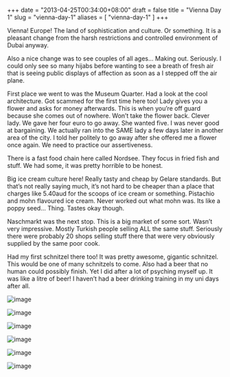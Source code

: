 +++
date = "2013-04-25T00:34:00+08:00"
draft = false
title = "Vienna Day 1"
slug = "vienna-day-1"
aliases = [
	"vienna-day-1"
]
+++

Vienna! Europe! The land of sophistication and culture. Or something. It is a pleasant change from the harsh restrictions and controlled environment of Dubai anyway.

Also a nice change was to see couples of all ages… Making out. Seriously. I could only see so many hijabs before wanting to see a breath of fresh air that is seeing public displays of affection as soon as a I stepped off the air plane.

First place we went to was the Museum Quarter. Had a look at the cool architecture. Got scammed for the first time here too! Lady gives you a flower and asks for money afterwards. This is when you’re off guard because she comes out of nowhere. Won’t take the flower back. Clever lady. We gave her four euro to go away. She wanted five. I was never good at bargaining. We actually ran into the SAME lady a few days later in another area of the city. I told her politely to go away after she offered me a flower once again. We need to practice our assertiveness.

There is a fast food chain here called Nordsee. They focus in fried fish and stuff. We had some, it was pretty horrible to be honest.

Big ice cream culture here! Really tasty and cheap by Gelare standards. But that’s not really saying much, it’s not hard to be cheaper than a place that charges like 5.40aud for the scoops of ice cream or something. Pistachio and mohn flavoured ice cream. Never worked out what mohn was. Its like a poppy seed… Thing. Tastes okay though.

Naschmarkt was the next stop. This is a big market of some sort. Wasn’t very impressive. Mostly Turkish people selling ALL the same stuff. Seriously there were probably 20 shops selling stuff there that were very obviously supplied by the same poor cook.

Had my first schnitzel there too! It was pretty awesome, gigantic schnitzel. This would be one of many schnitzels to come. Also had a beer that no human could possibly finish. Yet I did after a lot of psyching myself up. It was like a litre of beer! I haven’t had a beer drinking training in my uni days after all.

![image](/travel-blog/images/2013/04/wpid-img-20130425-wa0023.jpg "IMG-20130425-WA0023.jpg")

![image](/travel-blog/images/2013/04/wpid-img-20130425-wa0026.jpg "IMG-20130425-WA0026.jpg")

![image](/travel-blog/images/2013/04/wpid-img-20130425-wa0028.jpg "IMG-20130425-WA0028.jpg")

![image](/travel-blog/images/2013/04/wpid-img-20130425-wa0032.jpg "IMG-20130425-WA0032.jpg")

![image](/travel-blog/images/2013/04/wpid-img-20130425-wa0033.jpg "IMG-20130425-WA0033.jpg")

![image](/travel-blog/images/2013/04/wpid-img-20130425-wa0034.jpg "IMG-20130425-WA0034.jpg")


